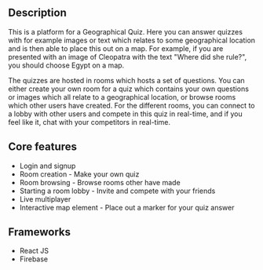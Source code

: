 ## Description
This is a platform for a Geographical Quiz. Here you can answer quizzes with for example images or text which relates to some geographical location and is then able to place this out on a map. For example, if you are presented with an image of Cleopatra with the text "Where did she rule?", you should choose Egypt on a map. 

The quizzes are hosted in rooms which hosts a set of questions. You can either create your own room for a quiz which contains your own questions or images which all relate to a geographical location, or browse rooms which other users have created. For the different rooms, you can connect to a lobby with other users and compete in this quiz in real-time, and if you feel like it, chat with your competitors in real-time. 

## Core features
- Login and signup 
- Room creation - Make your own quiz
- Room browsing - Browse rooms other have made
- Starting a room lobby - Invite and compete with your friends
- Live multiplayer
- Interactive map element - Place out a marker for your quiz answer

## Frameworks 
- React JS 
- Firebase 